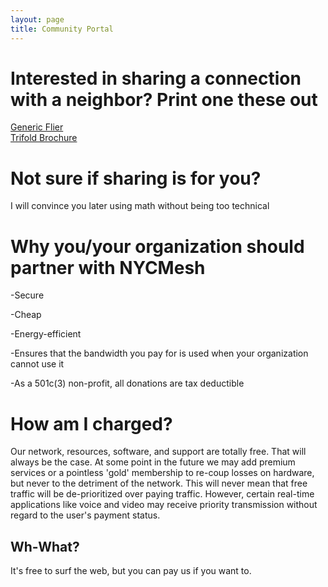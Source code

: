 ```yaml
---
layout: page
title: Community Portal
---
```

Interested in sharing a connection with a neighbor? Print one these out
======
[Generic Flier](https://nycmesh.net/leaflet/leaflet-bw.pdf)  
[Trifold Brochure](https://nycmesh.net/leaflet/meshmail.pdf)  


Not sure if sharing is for you?  
=======
I will convince you later using math without being too technical  

Why you/your organization should partner with NYCMesh  
=======
-Secure  

-Cheap  

-Energy-efficient  

-Ensures that the bandwidth you pay for is used when your organization cannot use it  

-As a 501c(3) non-profit, all donations are tax deductible  


How am I charged?  
=======

Our network, resources, software, and support are totally free. That will always be the case. At some point in the future we may add premium services or a pointless 'gold' membership to re-coup losses on hardware, but never to the detriment of the network. This will never mean that free traffic will be de-prioritized over paying traffic. However, certain real-time applications like voice and video may receive priority transmission without regard to the user's payment status.  

Wh-What?
-------
It's free to surf the web, but you can pay us if you want to.  
